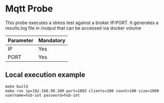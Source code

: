 # Mqtt Probe

This probe executes a stress test against a broker IP:PORT. It generates a results.log file in /output that can be accessed via docker volume


| Parameter | Mandatory |
|---|---|
|IP| Yes|
|PORT| Yes|
## Local execution example
	make build
	make run ip=192.168.99.100 port=1883 clients=100 count=100 size=1000 username=hub-iot password=hub-iot